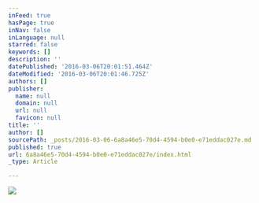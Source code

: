 ```yaml
---
inFeed: true
hasPage: true
inNav: false
inLanguage: null
starred: false
keywords: []
description: ''
datePublished: '2016-03-06T20:01:51.464Z'
dateModified: '2016-03-06T20:01:46.725Z'
authors: []
publisher:
  name: null
  domain: null
  url: null
  favicon: null
title: ''
author: []
sourcePath: _posts/2016-03-06-6a8a46e5-70d4-4594-b0e0-e71eddac027e.md
published: true
url: 6a8a46e5-70d4-4594-b0e0-e71eddac027e/index.html
_type: Article

---
```

![](https://the-grid-user-content.s3-us-west-2.amazonaws.com/6703201d-abb1-4b27-bb73-3f82663b2e91.jpg)